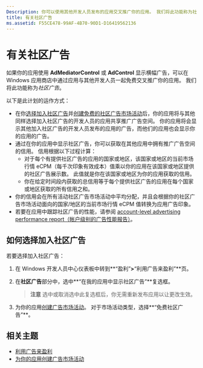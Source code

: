 ```yaml
---
Description: 你可以使用其他开发人员发布的应用交叉推广你的应用。 我们将此功能称为社区广告。
title: 有关社区广告
ms.assetid: F55CE478-99AF-4B70-90D1-D16419562136
---
```


# 有关社区广告

如果你的应用使用 **AdMediatorControl** 或 **AdControl** 显示横幅广告，可以在 Windows 应用商店中通过应用与其他开发人员一起免费交叉推广你的应用。 我们将此功能称为*社区广告*。  

以下是此计划的运作方式：

* 在你[选择加入社区广告](#how-to-opt-in-to-community-ads)并[创建免费的社区广告市场活动](create-an-ad-campaign-for-your-app.md)后，你的应用将与其他同样选择加入社区广告的开发人员的应用共享推广广告空间。 你的应用将会显示其他加入社区广告的开发人员发布的应用的广告，而他们的应用也会显示你的应用的广告。
* 通过在你的应用中显示社区广告，你可以获取在其他应用中拥有推广广告空间的信用。 信用根据以下过程计算：
  * 对于每个有提供社区广告的应用的国家或地区，该国家或地区的当前市场行情 eCPM（每千次印象有效成本）值乘以你的应用在该国家或地区提供的社区广告展示数。 此值就是你在该国家或地区为你的应用获取的信用。
  * 你在给定时间段内获取的总信用等于每个提供社区广告的应用在每个国家或地区获取的所有信用之和。
* 你的信用会在所有活动社区广告市场活动中平均分配，并且会根据你的社区广告市场活动面向的国家/地区的当前市场行情 eCPM 值转换为应用广告印象。
* 若要在应用中跟踪社区广告的性能，请参阅 [account-level advertising performance report（帐户级别的广告性能报告）](advertising-performance-report.md#account-level-advertising-performance-report)。

## 如何选择加入社区广告

若要选择加入社区广告：

1. 在 Windows 开发人员中心仪表板中转到**“盈利”**>**“利用广告来盈利”**页。
2. 在**社区广告**部分中，选中**“在我的应用中显示社区广告”**复选框。
   > **注意** 选中或取消选中此复选框后，你无需重新发布应用以让更改生效。

3. 为你的应用[创建广告市场活动](create-an-ad-campaign-for-your-app.md)。 对于市场活动类型，选择**“免费社区广告”**。


## 相关主题

* [利用广告来盈利](monetize-with-ads.md)
* [为你的应用创建广告市场活动](create-an-ad-campaign-for-your-app.md)


<!--HONumber=Mar16_HO5-->



